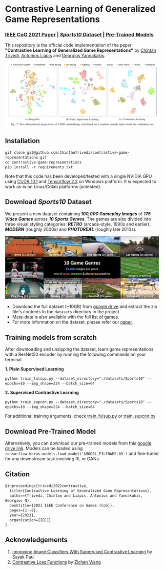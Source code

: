 # Contrastive Learning of Generalized Game Representations

### [IEEE CoG 2021 Paper](https://arxiv.org/abs/2106.10060) | [*Sports10* Dataset](https://drive.google.com/drive/folders/137Byy_ngEp_dFnzKpnCK1wxyzYxnhamE?usp=sharing) | [Pre-Trained Models]()

This repository is the official code implementation of the paper **"Contrastive Learning of Generalized Game Representations"** by [Chintan Trivedi](deepgamingai.com), [Antonios Liapis](http://antoniosliapis.com/) and [Georgios Yannakakis](https://yannakakis.net/).

<img src='./imgs/t-SNE Results.png'/>


## Installation
```
git clone git@github.com:ChintanTrivedi/contrastive-game-representations.git
cd contrastive-game-representations
pip install -r requirements.txt
```
Note that this code has been developed/tested with a single NVIDIA GPU using [CUDA 10.1](https://developer.nvidia.com/cuda-10.1-download-archive-base) and [Tensorflow 2.3](https://www.tensorflow.org/install) on Windows platform. It is expected to work as-is on Linux/Colab platforms (untested).


## Download *Sports10* Dataset
We present a new dataset containing ***100,000 Gameplay Images*** of ***175 Video Games*** across ***10 Sports Genres***. The games are also divided into three visual styling categories: ***RETRO*** (arcade-style, 1990s and earlier), ***MODERN*** (roughly 2000s) and ***PHOTOREAL*** (roughly late 2010s).

<img src='./datasets/Sports10 Banner Image.png'/>

- Download the full dataset (~10GB) from [google drive](https://drive.google.com/drive/folders/137Byy_ngEp_dFnzKpnCK1wxyzYxnhamE?usp=sharing) and extract the zip file's contents to the ```datasets``` directory in the project.
- Meta-data is also available with the full [list of games](https://drive.google.com/file/d/1OywBuQjjEjxBAKFL7QzE3QRoVQVON4wO/view?usp=sharing).
- For more information on the dataset, please refer our [paper](https://arxiv.org/abs/2106.10060).


## Training models from scratch
After downloading and unzipping the dataset, learn game representations with a ResNet50 encoder by running the following commands on your terminal.

**1. Plain Supervised Learning**
```
python train_fulsup.py --dataset_directory="./datasets/Sports10" --epochs=10 --img_shape=224 --batch_size=64
```
**2. Supervised Contrastive Learning**
```
python train_supcon.py --dataset_directory="./datasets/Sports10" --epochs=10 --img_shape=224 --batch_size=64
```
For additional training arguments, check [train_fulsup.py](./train_fulsup.py) or [train_supcon.py](./train_supcon.py)

## Download Pre-Trained Model
Alternatively, you can download our pre-trained models from this [google drive link](). Models can be loaded using ```tensorflow.keras.models.load_model('$MODEL_FILENAME.h5')``` and fine-tuned for any downstream task involving RL or GANs.

## Citation
```
@inproceedings{trivedi2021contrastive,
  title={Contrastive Learning of Generalized Game Representations},
  author={Trivedi, Chintan and Liapis, Antonios and Yannakakis, Georgios N},
  booktitle={2021 IEEE Conference on Games (CoG)},
  pages={1--8},
  year={2021},
  organization={IEEE}
}
```

## Acknowledgements
1. [Improving Image Classifiers With Supervised Contrastive Learning](https://wandb.ai/authors/scl/reports/Improving-Image-Classifiers-With-Supervised-Contrastive-Learning--VmlldzoxMzQwNzE) by [Sayak Paul](https://github.com/sayakpaul)
2. [Contrastive Loss Functions](https://github.com/wangz10/contrastive_loss) by [Zichen Wang](https://github.com/wangz10)
